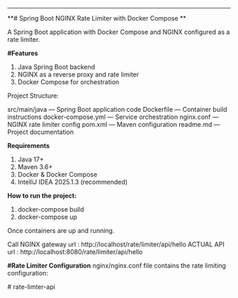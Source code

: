 <hr></hr>
**# Spring Boot NGINX Rate Limiter with Docker Compose **

A Spring Boot application with Docker Compose and NGINX configured as a rate limiter.

**#Features**

1. Java Spring Boot backend
2. NGINX as a reverse proxy and rate limiter
3. Docker Compose for orchestration

Project Structure:

src/main/java — Spring Boot application code
Dockerfile — Container build instructions
docker-compose.yml — Service orchestration
nginx.conf — NGINX rate limiter config
pom.xml — Maven configuration
readme.md — Project documentation

**Requirements**

1. Java 17+
2. Maven 3.6+
3. Docker & Docker Compose
4. IntelliJ IDEA 2025.1.3 (recommended)

**How to run the project:**

1. docker-compose build
2. docker-compose up

Once containers are up and running.

Call NGINX gateway url : http://localhost/rate/limiter/api/hello
ACTUAL API url : http://localhost:8080/rate/limiter/api/hello

**#Rate Limiter Configuration**
nginx/nginx.conf file contains the rate limiting configuration:




#   r a t e - l i m t e r - a p i 
 
 
